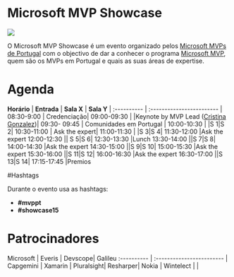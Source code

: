 # Microsoft MVP Showcase

<MTMarkdownOptions output='html4'>
	<a href="http://mvp.microsoft.com/"><img src="https://www.mvpaward.com/images/header_logo.png"/></a>
</MTMarkdownOptions>

O Microsoft MVP Showcase é um evento organizado pelos [Microsoft MVPs de Portugal](http://mvp.microsoft.com/en-US/search-mvp.aspx?lo=Portugal&sc=s) com o objectivo de dar a conhecer o programa [Microsoft MVP](http://mvp.microsoft.com/), quem são os MVPs em Portugal e quais as suas áreas de expertise. 

# Agenda



  **Horário** |  **Entrada** |  **Sala X**   | **Sala Y**   |
:---------- | :------------------------ | 
08:30-9:00 | Credenciação|
09:00-09:30	| |Keynote by MVP Lead ([Cristina Gonzalez](https://twitter.com/crisgherrero))|
09:30- 09:45  | Comunidades em Portugal |
10:00-10:30	| |S 1|S 2|
10:30-11:00 | Ask the expert|
11:00-11:30	| |S 3|S 4|
11:30-12:00 |Ask the expert
12:00-12:30	|| S 5|S 6|
12:30-13:30 |Lunch
13:30-14:00	 ||S 7|S 8|
14:00-14:30 |Ask the expert
14:30-15:00	 ||S 9|S 10|
15:00-15:30 |Ask the expert
15:30-16:00	||S 11|S 12|
16:00-16:30 |Ask the expert
16:30-17:00	||S 13|S 14|
17:15-17:45	|Premios

#Hashtags

Durante o evento usa as hashtags:

- **#mvppt** 
- **#showcase15**

# Patrocinadores

Microsoft | Everis | Devscope|  Galileu
:---------- | :------------------------ | 
Capgemini | Xamarin | Pluralsight| Resharper|
Nokia | Wintelect | |